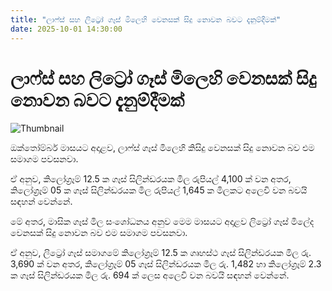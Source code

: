 ```yaml
---
title: "ලාෆ්ස් සහ ලිට්‍රෝ ගෑස් මිලෙහි වෙනසක් සිදු නොවන බවට දැනුම්දීමක්"
date: 2025-10-01 14:30:00
---
```


# ලාෆ්ස් සහ ලිට්‍රෝ ගෑස් මිලෙහි වෙනසක් සිදු නොවන බවට දැනුම්දීමක්

![Thumbnail](https://helakuru.sgp1.cdn.digitaloceanspaces.com/esana/images/lib/laugfs-gas[1].jpg)

ඔක්තෝම්බර් මාසයට අදාළව, ලාෆ්ස් ගෑස් මිලෙහි කිසිදු වෙනසක් සිදු නොවන බව එම සමාගම පවසනවා.

ඒ අනුව, කිලෝග්‍රෑම් 12.5 ක ගෑස් සිලින්ඩරයක මිල රුපියල් 4,100 ක් වන අතර, කිලෝග්‍රෑම් 05 ක ගෑස් සිලින්ඩරයක මිල රුපියල් 1,645 ක මිලකට අලෙවි වන බවයි සඳහන් වෙන්නේ.

මේ අතර, මාසික ගෑස් මිල සංශෝධනය අනුව මෙම මාසයට අදාළව ලිට්‍රෝ ගෑස් මිලේද වෙනසක් සිදු ‍නොවන බව එම සමාගම පවසනවා.

ඒ අනුව, ලිට්‍රෝ ගෑස් සමාග‍මේ කිලෝග්‍රෑම් 12.5 ක ගෘහස්ථ ගෑස් සිලින්ඩරයක මිල රු. 3,690 ක් වන අතර, කිලෝග්‍රෑම් 05 ගෑස් සිලින්ඩරයක මිල රු. 1,482 හා කිලෝග්‍රෑම් 2.3 ක ගෑස් සිලින්ඩරයක මිල රු. 694 ක් ලෙස අලෙවි වන බවයි සඳහන් වෙන්නේ.

